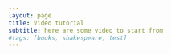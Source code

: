 ```yaml
---
layout: page
title: Video tutorial
subtitle: here are some video to start from
#tags: [books, shakespeare, test]
---
```



